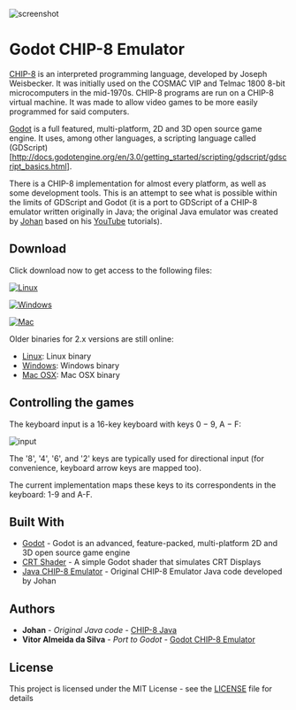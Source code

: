 
![screenshot](https://jmclia.bn.files.1drv.com/y4mkN4wV2XNEeiGPqQoe6WoTuTN5egcyHQ1b-vxfZE_yuHYYo9gg4ef4v1_yiHR6Xul70_VbDrctVBiuhi-3Ld0cBhaZhWsiflhYrp78_d-lG0KN5wkGVCHVVRLMF2qtiYjjsTjRGsdv31wD7lyh8yql-yStV1Irc-xDywa7Yx_g-n-SeDilMF1iu-FBY2feTHN8KFumPg1uaBPJ-zJF4K4Rw/Video_1523264210.gif?psid=1)

# Godot CHIP-8 Emulator


[CHIP-8](https://en.wikipedia.org/wiki/CHIP-8) is an interpreted programming language, developed by Joseph Weisbecker. It was initially used on the COSMAC VIP and Telmac 1800 8-bit microcomputers in the mid-1970s. CHIP-8 programs are run on a CHIP-8 virtual machine. It was made to allow video games to be more easily programmed for said computers.

[Godot](https://godotengine.org) is a full featured, multi-platform, 2D and 3D open source game engine. It uses, among other languages, a scripting language called (GDScript)[http://docs.godotengine.org/en/3.0/getting_started/scripting/gdscript/gdscript_basics.html].

There is a CHIP-8 implementation for almost every platform, as well as some development tools. This is an attempt to see what is possible within the limits of GDScript and Godot (it is a port to GDScript of a CHIP-8 emulator written originally in Java; the original Java emulator was created by [Johan](https://github.com/Johnnei/) based on his [YouTube](https://www.youtube.com/playlist?list=PL5PyurErl12czoLyYD8za68d61T_OZsP2) tutorials).

## Download

Click download now to get access to the following files:

[![Linux](https://qilscg.bn.files.1drv.com/y4mh10zOBDKUBvq8yWVVWzTMcBcYhI4oJIc92YXf200CQo6joaaNHGgayws8T_Wcdcni1Rjn9lqTkwc-QQ16jX3gn7gHFBjiSSh0xBprH2vjqCxaJ0Lkxz6Of6XEIx3w1Act86NmJRhb03-d_OHHI85a-McgKBYNPsWTFTBRVMJPtEt5KjUnDDA7pfuiNBhAFa5V7SehivatQUKZe5rhaI-Kg/download-Linux.png?psid=1)](https://1drv.ms/u/s!Ao1E4OCcZiFLjoNWPbe1nCmfRbyhtw)

[![Windows](https://51jm5q.bn.files.1drv.com/y4m3P1qFAHU-3g7IcPTz33zQZveFlUgeFwNGjGPIAcjPnHqLrfqd1p47mNpm-5_EI4pO47JDFhpP-RrZVRFq5agUcYh2erBNl21raiAD7bMxyHPiA7IqovE520lUTssRn-GI-sngpM4yzHjYdZ62gRs-0Sg3STeGXoYMHFdOOhxlxhnPBeafGIi1hqbuVIyHBUtIDbspRBOO8jcbDvWO_LaAQ/download-WindowsZip.png?psid=1)](https://1drv.ms/u/s!Ao1E4OCcZiFLjoNVfqGpwV2QCK6m3A)

[![Mac](https://tn6pqg.bn.files.1drv.com/y4mMyij-w2xWQmsk967PXd9CH5Mbp6Jde0naNgqfpUAXq11ilMIsjbLS87i12CxTrbHzJHfoiQJX6m3DGlw_NoYCfGefhtwKuXQr0Rtx6E8Npbxe1AWUaqbSvuO0IY3hv9tXkWBhzgXpl5uxevAD83Sw3_jUpI9PSGgyBnHaDp6B3UjehgZvIXGsEPcRUS1CtIgb-IKIf-qAlo85DXMmTVW5Q/download-OSXZip.png?psid=1)](https://1drv.ms/u/s!Ao1E4OCcZiFLjoNXEcl_77pH0frnKA)


Older binaries for 2.x versions are still online:

* [Linux](https://1drv.ms/u/s!Ao1E4OCcZiFLjbMFKweFLqk-9yLpfQ): Linux binary
* [Windows](https://1drv.ms/u/s!Ao1E4OCcZiFLjbMGziMPz4i-YY2KSQ): Windows binary
* [Mac OSX](https://1drv.ms/u/s!Ao1E4OCcZiFLjbMEEnr2vz1lBNwGaQ): Mac OSX binary


## Controlling the games

The keyboard input is a 16-key keyboard with keys 0 − 9, A − F:

![input](https://tclpcg.bn.files.1drv.com/y4m-pfUs2mkwidxbnkTyerPFqFk8O42OMClHLNZ7DUyTm3igqvuI0_3RzTJAnafB0BcM1TX4O4mTAmrqZetSCxNAM-p5xBme7pZBijG9H1_4yJXqWkJR2Tj2rLKri0CWQBL8lHqKKXrES3mSqAIBj5xN3MeqsPTTPg-MmcvoDQKxoCxuRksT8FvsVn3Sw8sdKgvw8TPmABng2ZZw6GU9NPtAw/input.png?psid=1)

The '8', '4', '6', and '2' keys are typically used for directional input (for convenience, keyboard arrow keys are mapped too).

The current implementation maps these keys to its correspondents in the keyboard: 1-9 and A-F.


## Built With

* [Godot](https://godotengine.org/) - Godot is an advanced, feature-packed, multi-platform 2D and 3D open source game engine
* [CRT Shader](https://github.com/henriquelalves/SimpleGodotCRTShader) - A simple Godot shader that simulates CRT Displays
* [Java CHIP-8 Emulator](https://github.com/Johnnei/Youtube-Tutorials/tree/master/emulator_chip8) - Original CHIP-8 Emulator Java code developed by Johan 


## Authors

* **Johan** - *Original Java code* - [CHIP-8 Java](https://github.com/Johnnei/Youtube-Tutorials/tree/master/emulator_chip8)
* **Vitor Almeida da Silva** - *Port to Godot* - [Godot CHIP-8 Emulator](https://github.com/vitoralmeidasilva)


## License

This project is licensed under the MIT License - see the [LICENSE](LICENSE) file for details
